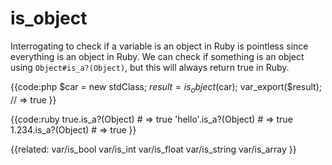 # is_object

Interrogating to check if a variable is an object in Ruby is pointless since
everything is an object in Ruby. We can check if something is an object using
`Object#is_a?(Object)`, but this will always return true in Ruby.


{{code:php
    $car = new stdClass;
    $result = is_object($car);
    var_export($result);
    // => true
}}


{{code:ruby
    true.is_a?(Object)    # => true
    'hello'.is_a?(Object) # => true
    1.234.is_a?(Object)   # => true
}}


{{related:
    var/is_bool
    var/is_int
    var/is_float
    var/is_string
    var/is_array
}}
